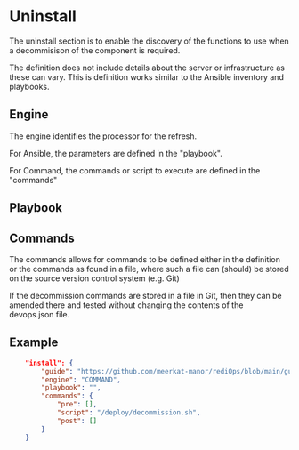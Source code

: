 # Uninstall

The uninstall section is to enable the discovery of the functions
to use when a decommisison of the component is required.

The definition does not include details about the server or infrastructure
as these can vary.  This is definition works similar to the Ansible 
inventory and playbooks.

## Engine

The engine identifies the processor for the refresh.

For Ansible, the parameters are defined in the "playbook".

For Command, the commands or script to execute are defined in the "commands"

## Playbook


## Commands

The commands allows for commands to be defined either in the definition or the commands
as found in a file, where such a file can (should) be stored on the source version control
system (e.g. Git)

If the decommission commands are stored in a file in Git, then they can be amended there and tested 
without changing the contents of the devops.json file.

## Example

```json
    "install": {
        "guide": "https://github.com/meerkat-manor/rediOps/blob/main/guide/install.md",
        "engine": "COMMAND",
        "playbook": "",
        "commands": {
            "pre": [],
            "script": "/deploy/decommission.sh",
            "post": []
        }
    }
```